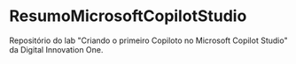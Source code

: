 # ResumoMicrosoftCopilotStudio
Repositório do lab "Criando o primeiro Copiloto no Microsoft Copilot Studio" da Digital Innovation One.
